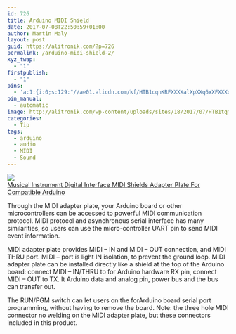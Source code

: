 ```yaml
---
id: 726
title: Arduino MIDI Shield
date: 2017-07-08T22:50:59+01:00
author: Martin Maly
layout: post
guid: https://alitronik.com/?p=726
permalink: /arduino-midi-shield-2/
xyz_twap:
  - "1"
firstpublish:
  - "1"
pins:
  - 'a:1:{i:0;s:129:"//ae01.alicdn.com/kf/HTB1cqnKRFXXXXalXpXXq6xXFXXXo/-font-b-MIDI-b-font-font-b-Shield-b-font-font-b-Musical-b-font.jpg_220x220.jpg";}'
pin_manual:
  - automatic
image: http://alitronik.com/wp-content/uploads/sites/18/2017/07/HTB1tqmqLXXXXXXiXFXXq6xXFXXXM-1.jpg
categories:
  - Tip
tags:
  - arduino
  - audio
  - MIDI
  - Sound
---
```

<a href="http://s.click.aliexpress.com/e/zrZfq3f" target="_parent"><img src="//ae01.alicdn.com/kf/HTB1cqnKRFXXXXalXpXXq6xXFXXXo/-font-b-MIDI-b-font-font-b-Shield-b-font-font-b-Musical-b-font.jpg_220x220.jpg" /><span style="display: block;">Musical Instrument Digital Interface MIDI Shields Adapter Plate For Compatible Arduino</span></a>

Through the MIDI adapter plate, your Arduino board or other microcontrollers can be accessed to powerful MIDI communication protocol. MIDI protocol and asynchronous serial interface has many similarities, so users can use the micro-controller UART pin to send MIDI event information.

MIDI adapter plate provides MIDI &#8211; IN and MIDI &#8211; OUT connection, and MIDI THRU port. MIDI &#8211; port is light IN isolation, to prevent the ground loop. MIDI adapter plate can be installed directly like a shield at the top of the Arduino board: connect MIDI &#8211; IN/THRU to for Arduino hardware RX pin, connect MIDI &#8211; OUT to TX. It Arduino data and analog pin, power bus and the bus can transfer out.

The RUN/PGM switch can let users on the forArduino board serial port programming, without having to remove the board. Note: the three hole MIDI connector no welding on the MIDI adapter plate, but these connectors included in this product.